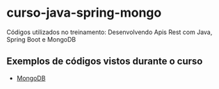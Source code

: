 # curso-java-spring-mongo
Códigos utilizados no treinamento: Desenvolvendo Apis Rest com Java, Spring Boot e MongoDB

## Exemplos de códigos vistos durante o curso

- [MongoDB](https://github.com/acampamentodev/curso-java-spring-mongo/blob/main/mongodb/queries.md)
